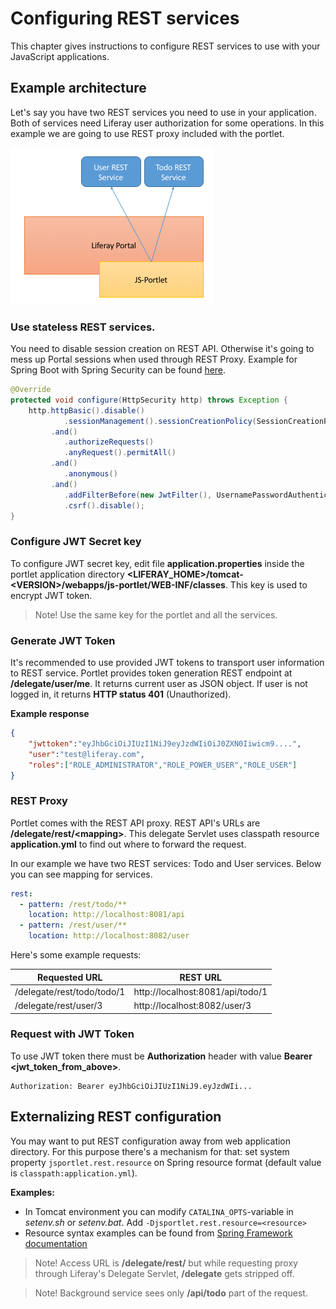 # Configuring REST services

This chapter gives instructions to configure REST services to use with your JavaScript applications.

## Example architecture

Let's say you have two REST services you need to use in your application. Both of services need Liferay user authorization for some operations. In this example we are going to use REST proxy included with the portlet.

![Example architecture](images/architecture.png?raw=true) 

### Use stateless REST services. 

You need to disable session creation on REST API. Otherwise it's going to mess up Portal sessions when used through REST Proxy. Example for Spring Boot with Spring Security can be found [here](../example/rest-service/src/main/java/com/hannikkala/jsliferay/rest/config/RestConfig).

```java
@Override
protected void configure(HttpSecurity http) throws Exception {
    http.httpBasic().disable()
            .sessionManagement().sessionCreationPolicy(SessionCreationPolicy.STATELESS) // This here.
         .and()
            .authorizeRequests()
            .anyRequest().permitAll()
         .and()
            .anonymous()
         .and()
            .addFilterBefore(new JwtFilter(), UsernamePasswordAuthenticationFilter.class)
            .csrf().disable();
}
```

### Configure JWT Secret key 

To configure JWT secret key, edit file **application.properties** inside the portlet application directory **\<LIFERAY_HOME\>/tomcat-\<VERSION\>/webapps/js-portlet/WEB-INF/classes**. This key is used to encrypt JWT token.

> Note! Use the same key for the portlet and all the services.

### Generate JWT Token

It's recommended to use provided JWT tokens to transport user information to REST service. Portlet provides token generation REST endpoint at **/delegate/user/me**. It returns current user as JSON object. If user is not logged in, it returns **HTTP status 401** (Unauthorized).

**Example response**

```json
{
    "jwttoken":"eyJhbGciOiJIUzI1NiJ9eyJzdWIiOiJ0ZXN0Iiwicm9....",
    "user":"test@liferay.com",
    "roles":["ROLE_ADMINISTRATOR","ROLE_POWER_USER","ROLE_USER"]
}
```

### REST Proxy

Portlet comes with the REST API proxy. REST API's URLs are __/delegate/rest/\<mapping\>__. This delegate Servlet uses classpath resource **application.yml** to find out where to forward the request. 

In our example we have two REST services: Todo and User services. Below you can see mapping for services.

```yml
rest:
  - pattern: /rest/todo/**
    location: http://localhost:8081/api
  - pattern: /rest/user/**  
    location: http://localhost:8082/user
```

Here's some example requests:

| Requested URL               | REST URL                           |
|-----------------------------|------------------------------------|
| /delegate/rest/todo/todo/1  | http://localhost:8081/api/todo/1   |
| /delegate/rest/user/3       | http://localhost:8082/user/3       |

### Request with JWT Token

To use JWT token there must be **Authorization** header with value **Bearer \<jwt_token_from_above\>**. 

```
Authorization: Bearer eyJhbGciOiJIUzI1NiJ9.eyJzdWIi...
```

## Externalizing REST configuration

You may want to put REST configuration away from web application directory. For this purpose there's a mechanism for that: set system property `jsportlet.rest.resource` on Spring resource format (default value is `classpath:application.yml`). 
 
**Examples:**
- In Tomcat environment you can modify `CATALINA_OPTS`-variable in *setenv.sh* or *setenv.bat*. Add `-Djsportlet.rest.resource=<resource>`
- Resource syntax examples can be found from [Spring Framework documentation](http://docs.spring.io/autorepo/docs/spring/current/spring-framework-reference/htmlsingle/#resources-resourceloader) 

> Note! Access URL is **/delegate/rest/** but while requesting proxy through Liferay's Delegate Servlet, **/delegate** gets stripped off.

> Note! Background service sees only **/api/todo** part of the request. 
